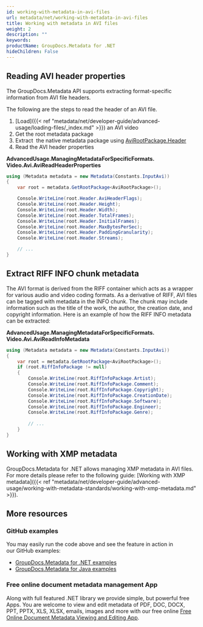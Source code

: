 ```yaml
---
id: working-with-metadata-in-avi-files
url: metadata/net/working-with-metadata-in-avi-files
title: Working with metadata in AVI files
weight: 2
description: ""
keywords: 
productName: GroupDocs.Metadata for .NET
hideChildren: False
---
```

## Reading AVI header properties

The GroupDocs.Metadata API supports extracting format-specific information from AVI file headers.

The following are the steps to read the header of an AVI file.

1.  [Load]({{< ref "metadata/net/developer-guide/advanced-usage/loading-files/_index.md" >}}) an AVI video
2.  Get the root metadata package
3.  Extract  the native metadata package using [AviRootPackage.Header](https://apireference.groupdocs.com/net/metadata/groupdocs.metadata.formats.video/avirootpackage/properties/header)
4.  Read the AVI header properties

**AdvancedUsage.ManagingMetadataForSpecificFormats.<WBR>Video.Avi.AviReadHeaderProperties**

```csharp
using (Metadata metadata = new Metadata(Constants.InputAvi))
{
	var root = metadata.GetRootPackage<AviRootPackage>();

	Console.WriteLine(root.Header.AviHeaderFlags);
	Console.WriteLine(root.Header.Height);
	Console.WriteLine(root.Header.Width);
	Console.WriteLine(root.Header.TotalFrames);
	Console.WriteLine(root.Header.InitialFrames);
	Console.WriteLine(root.Header.MaxBytesPerSec);
	Console.WriteLine(root.Header.PaddingGranularity);
	Console.WriteLine(root.Header.Streams);

	// ...
}
```

## Extract RIFF INFO chunk metadata

The AVI format is derived from the RIFF container which acts as a wrapper for various audio and video coding formats. As a derivative of RIFF, AVI files can be tagged with metadata in the INFO chunk. The chunk may include information such as the title of the work, the author, the creation date, and copyright information. Here is an example of how the RIFF INFO metadata can be extracted:

**AdvancedUsage.ManagingMetadataForSpecificFormats.<WBR>Video.Avi.AviReadInfoMetadata**

```csharp
using (Metadata metadata = new Metadata(Constants.InputAvi))
{
    var root = metadata.GetRootPackage<AviRootPackage>();
    if (root.RiffInfoPackage != null)
    {
        Console.WriteLine(root.RiffInfoPackage.Artist);
        Console.WriteLine(root.RiffInfoPackage.Comment);
        Console.WriteLine(root.RiffInfoPackage.Copyright);
        Console.WriteLine(root.RiffInfoPackage.CreationDate);
        Console.WriteLine(root.RiffInfoPackage.Software);
        Console.WriteLine(root.RiffInfoPackage.Engineer);
        Console.WriteLine(root.RiffInfoPackage.Genre);
 
        // ...
    }
}
```

## Working with XMP metadata

GroupDocs.Metadata for .NET allows managing XMP metadata in AVI files. For more details please refer to the following guide: [Working with XMP metadata]({{< ref "metadata/net/developer-guide/advanced-usage/working-with-metadata-standards/working-with-xmp-metadata.md" >}}).

## More resources
### GitHub examples
You may easily run the code above and see the feature in action in our GitHub examples:
*   [GroupDocs.Metadata for .NET examples](https://github.com/groupdocs-metadata/GroupDocs.Metadata-for-.NET)    
*   [GroupDocs.Metadata for Java examples](https://github.com/groupdocs-metadata/GroupDocs.Metadata-for-Java)    

### Free online document metadata management App
Along with full featured .NET library we provide simple, but powerful free Apps.
You are welcome to view and edit metadata of PDF, DOC, DOCX, PPT, PPTX, XLS, XLSX, emails, images and more with our free online [Free Online Document Metadata Viewing and Editing App](https://products.groupdocs.app/metadata).